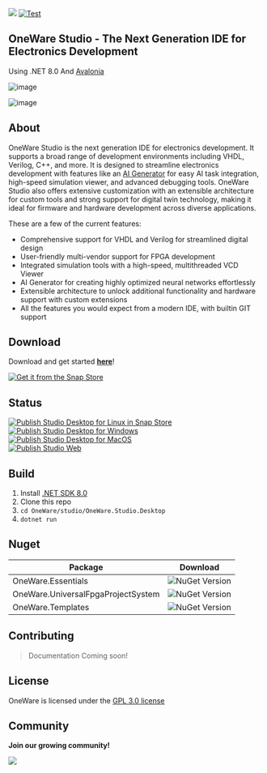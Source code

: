 [![](https://dcbadge.limes.pink/api/server/NCN9VAh?style=flat)](https://discord.gg/NCN9VAh)
[![Test](https://github.com/ProtopSolutions/OneWare/actions/workflows/test.yml/badge.svg)](https://github.com/ProtopSolutions/OneWare/actions/workflows/test.yml)

## OneWare Studio - The Next Generation IDE for Electronics Development

Using .NET 8.0 And [Avalonia](https://github.com/AvaloniaUI/Avalonia)

![image](https://github.com/one-ware/OneWare/assets/25281882/584f637e-66b8-41a4-ae9d-7d5d31a281ff)

![image](https://github.com/one-ware/OneWare/assets/25281882/af9fb9c4-ea35-4d28-a8d0-023ce2783258)



## About

OneWare Studio is the next generation IDE for electronics development. It supports a broad
range of development environments including VHDL, Verilog, C++, and more. It is designed to
streamline electronics development with features like an [AI Generator](https://one-ware.com/one-ai) for easy AI task
integration, high-speed simulation viewer, and advanced debugging tools. OneWare Studio also
offers extensive customization with an extensible architecture for custom tools and strong
support for digital twin technology, making it ideal for firmware and hardware development
across diverse applications.

These are a few of the current features:
- Comprehensive support for VHDL and Verilog for streamlined digital design
- User-friendly multi-vendor support for FPGA development
- Integrated simulation tools with a high-speed, multithreaded VCD Viewer
- AI Generator for creating highly optimized neural networks effortlessly
- Extensible architecture to unlock additional functionality and hardware support with custom extensions
- All the features you would expect from a modern IDE, with builtin GIT support

## Download

Download and get started **[here](https://one-ware.com/docs/studio/setup)**!

[![Get it from the Snap Store](https://snapcraft.io/static/images/badges/en/snap-store-black.svg)](https://snapcraft.io/oneware)

## Status

[![Publish Studio Desktop for Linux in Snap Store](https://github.com/one-ware/OneWare/actions/workflows/publish-studio-linux-snap.yml/badge.svg)](https://github.com/one-ware/OneWare/actions/workflows/publish-studio-linux-snap.yml)<br/>
[![Publish Studio Desktop for Windows](https://github.com/one-ware/OneWare/actions/workflows/publish-studio-windows.yml/badge.svg)](https://github.com/one-ware/OneWare/actions/workflows/publish-studio-windows.yml)<br/>
[![Publish Studio Desktop for MacOS](https://github.com/one-ware/OneWare/actions/workflows/publish-studio-macos.yml/badge.svg)](https://github.com/one-ware/OneWare/actions/workflows/publish-studio-macos.yml)<br/>
[![Publish Studio Web](https://github.com/one-ware/OneWare/actions/workflows/publish-studio-web.yml/badge.svg)](https://github.com/one-ware/OneWare/actions/workflows/publish-studio-web.yml)

## Build

1. Install [.NET SDK 8.0](https://dotnet.microsoft.com/en-us/download)
2. Clone this repo
3. `cd OneWare/studio/OneWare.Studio.Desktop`
4. `dotnet run`

## Nuget

| Package                             | Download                                                                            |
|---|---|
| OneWare.Essentials                  | ![NuGet Version](https://img.shields.io/nuget/v/OneWare.Essentials)                 |
| OneWare.UniversalFpgaProjectSystem  | ![NuGet Version](https://img.shields.io/nuget/v/OneWare.UniversalFpgaProjectSystem) |
| OneWare.Templates                   |  ![NuGet Version](https://img.shields.io/nuget/v/OneWare.Templates)                 |
   
## Contributing

> Documentation Coming soon!

## License

OneWare is licensed under the [GPL 3.0 license](https://github.com/one-ware/OneWare?tab=GPL-3.0-1-ov-file#)

## Community

**Join our growing community!**

[![](https://dcbadge.limes.pink/api/server/NCN9VAh?style=flat)](https://discord.gg/NCN9VAh)
